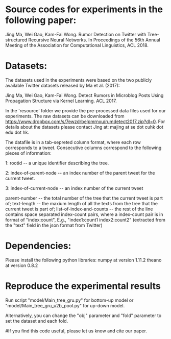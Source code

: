 # Source codes for experiments in the following paper:

Jing Ma, Wei Gao, Kam-Fai Wong. Rumor Detection on Twitter with Tree-structured Recursive Neural Networks. In Proceedings of the 56th Annual Meeting of the Association for Computational Linguistics, ACL 2018.

# Datasets:

The datasets used in the experiments were based on the two publicly available Twitter datasets released by Ma et al. (2017):

Jing Ma, Wei Gao, Kam-Fai Wong. Detect Rumors in Microblog Posts Using Propagation Structure via Kernel Learning. ACL 2017.

In the 'resource' folder we provide the pre-processed data files used for our experiments. The raw datasets can be downloaded from https://www.dropbox.com/s/7ewzdrbelpmrnxu/rumdetect2017.zip?dl=0. For details about the datasets please contact Jing at: majing at se dot cuhk dot edu dot hk.

The datafile is in a tab-sepreted column format, where each row corresponds to a tweet. Consecutive columns correspond to the following pieces of information:

1: rootid -- a unique identifier describing the tree.

2: index-of-parent-node -- an index number of the parent tweet for the current tweet.

3: index-of-current-node -- an index number of the current tweet

parent-number -- the total number of the tree that the current tweet is part of;
text-length -- the maxium length of all the texts from the tree that the current tweet is part of;
list-of-index-and-counts -- the rest of the line contains space separated index-count pairs, where a index-count pair is in format of "index:count", E.g., "index1:count1 index2:count2" (extracted from the "text" field in the json format from Twitter)


# Dependencies:
Please install the following python libraries:
numpy at version 1.11.2
theano at version 0.8.2

# Reproduce the experimental results
Run script "model/Main_tree_gru.py" for bottom-up model or "model/Main_tree_gru_u2b_pool.py" for up-down model.

Alternatively, you can change the "obj" parameter and "fold" parameter to set the dataset and each fold.

#If you find this code useful, please let us know and cite our paper.

